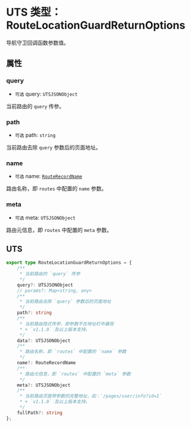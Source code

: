 # UTS 类型：RouteLocationGuardReturnOptions

导航守卫回调函数参数值。

## 属性

### query

+ `可选` query: `UTSJSONObject`

当前路由的 `query` 传参。

### path

+ `可选` path: `string`

当前路由去除 `query` 参数后的页面地址。

### name

+ `可选` name: [`RouteRecordName`](./RouteRecordName)

路由名称，即 `routes` 中配置的 `name` 参数。

### meta

+ `可选` meta: `UTSJSONObject`

路由元信息，即 `routes` 中配置的 `meta` 参数。

## UTS

```ts
export type RouteLocationGuardReturnOptions = {
	/**
	 * 当前路由的 `query` 传参
	 */
	query?: UTSJSONObject
	// params?: Map<string, any>
	/**
	 * 当前路由去除 `query` 参数后的页面地址
	 */
	path?: string
	/**
	 * 当前路由隐式传参，即参数不在地址栏中展现
	 * + `v1.1.0` 及以上版本支持。
	 */
	data?: UTSJSONObject
	/**
	 * 路由名称，即 `routes` 中配置的 `name` 参数
	 */
	name?: RouteRecordName
	/**
	 * 路由元信息，即 `routes` 中配置的 `meta` 参数
	 */
	meta?: UTSJSONObject
	/**
	 * 当前路由页面带参数的完整地址，如：`/pages/user/info?id=1`
	 * + `v1.1.0` 及以上版本支持。
	 */
	fullPath?: string
};
```

<!--@include: ./footer.md-->
